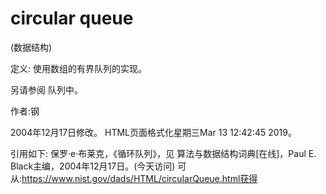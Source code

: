 # circular queue


(数据结构)



定义:
使用数组的有界队列的实现。



另请参阅
队列中。


作者:钢







2004年12月17日修改。
HTML页面格式化星期三Mar 13 12:42:45 2019。



引用如下:
保罗·e·布莱克，《循环队列》，见
算法与数据结构词典[在线]，Paul E. Black主编，2004年12月17日。(今天访问)
可从:https://www.nist.gov/dads/HTML/circularQueue.html获得